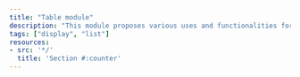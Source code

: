 ```yaml
---
title: "Table module"
description: "This module proposes various uses and functionalities for a table with minimalistic styling."
tags: ["display", "list"]
resources:
- src: '*/'
  title: 'Section #:counter'
---
```

